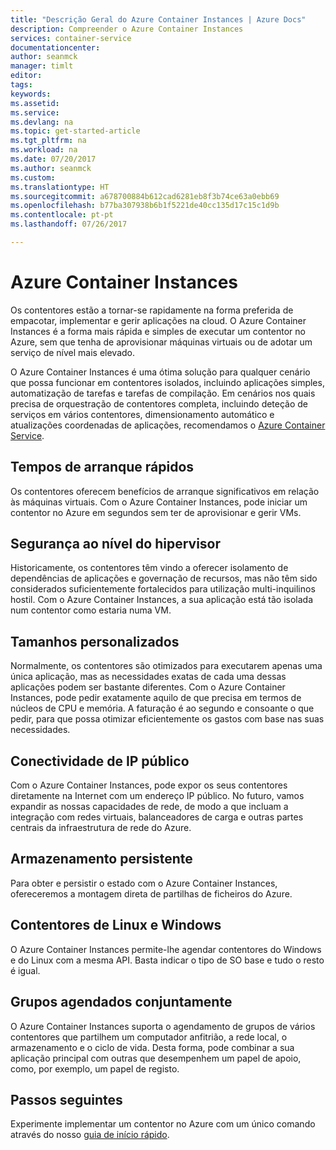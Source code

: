 ```yaml
---
title: "Descrição Geral do Azure Container Instances | Azure Docs"
description: Compreender o Azure Container Instances
services: container-service
documentationcenter: 
author: seanmck
manager: timlt
editor: 
tags: 
keywords: 
ms.assetid: 
ms.service: 
ms.devlang: na
ms.topic: get-started-article
ms.tgt_pltfrm: na
ms.workload: na
ms.date: 07/20/2017
ms.author: seanmck
ms.custom: 
ms.translationtype: HT
ms.sourcegitcommit: a678700884b612cad6281eb8f3b74ce63a0ebb69
ms.openlocfilehash: b77ba307938b6b1f5221de40cc135d17c15c1d9b
ms.contentlocale: pt-pt
ms.lasthandoff: 07/26/2017

---
```


# <a name="azure-container-instances"></a>Azure Container Instances

Os contentores estão a tornar-se rapidamente na forma preferida de empacotar, implementar e gerir aplicações na cloud. O Azure Container Instances é a forma mais rápida e simples de executar um contentor no Azure, sem que tenha de aprovisionar máquinas virtuais ou de adotar um serviço de nível mais elevado. 

O Azure Container Instances é uma ótima solução para qualquer cenário que possa funcionar em contentores isolados, incluindo aplicações simples, automatização de tarefas e tarefas de compilação. Em cenários nos quais precisa de orquestração de contentores completa, incluindo deteção de serviços em vários contentores, dimensionamento automático e atualizações coordenadas de aplicações, recomendamos o [Azure Container Service](https://docs.microsoft.com/azure/container-service/).

## <a name="fast-startup-times"></a>Tempos de arranque rápidos

Os contentores oferecem benefícios de arranque significativos em relação às máquinas virtuais. Com o Azure Container Instances, pode iniciar um contentor no Azure em segundos sem ter de aprovisionar e gerir VMs.

## <a name="hypervisor-level-security"></a>Segurança ao nível do hipervisor

Historicamente, os contentores têm vindo a oferecer isolamento de dependências de aplicações e governação de recursos, mas não têm sido considerados suficientemente fortalecidos para utilização multi-inquilinos hostil. Com o Azure Container Instances, a sua aplicação está tão isolada num contentor como estaria numa VM.

## <a name="custom-sizes"></a>Tamanhos personalizados

Normalmente, os contentores são otimizados para executarem apenas uma única aplicação, mas as necessidades exatas de cada uma dessas aplicações podem ser bastante diferentes. Com o Azure Container Instances, pode pedir exatamente aquilo de que precisa em termos de núcleos de CPU e memória. A faturação é ao segundo e consoante o que pedir, para que possa otimizar eficientemente os gastos com base nas suas necessidades.

## <a name="public-ip-connectivity"></a>Conectividade de IP público

Com o Azure Container Instances, pode expor os seus contentores diretamente na Internet com um endereço IP público. No futuro, vamos expandir as nossas capacidades de rede, de modo a que incluam a integração com redes virtuais, balanceadores de carga e outras partes centrais da infraestrutura de rede do Azure.

## <a name="persistent-storage"></a>Armazenamento persistente

Para obter e persistir o estado com o Azure Container Instances, ofereceremos a montagem direta de partilhas de ficheiros do Azure.

## <a name="linux-and-windows-containers"></a>Contentores de Linux e Windows

O Azure Container Instances permite-lhe agendar contentores do Windows e do Linux com a mesma API. Basta indicar o tipo de SO base e tudo o resto é igual.

## <a name="co-scheduled-groups"></a>Grupos agendados conjuntamente

O Azure Container Instances suporta o agendamento de grupos de vários contentores que partilhem um computador anfitrião, a rede local, o armazenamento e o ciclo de vida. Desta forma, pode combinar a sua aplicação principal com outras que desempenhem um papel de apoio, como, por exemplo, um papel de registo.

## <a name="next-steps"></a>Passos seguintes

Experimente implementar um contentor no Azure com um único comando através do nosso [guia de início rápido](container-instances-quickstart.md).
